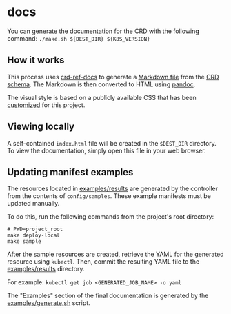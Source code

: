 # docs

You can generate the documentation for the CRD with the following command: `./make.sh ${DEST_DIR} ${K8S_VERSION}`

## How it works

This process uses [crd-ref-docs](https://github.com/elastic/crd-ref-docs) to generate a [Markdown file](./docs.md) from the [CRD schema](../../api/v1).
The Markdown is then converted to HTML using [pandoc](https://github.com/jgm/pandoc).

The visual style is based on a publicly available CSS that has been [customized](./docs.css) for this project.

## Viewing locally

A self-contained `index.html` file will be created in the `$DEST_DIR` directory. To view the documentation, simply open this file in your web browser.

## Updating manifest examples

The resources located in [examples/results](./examples/results) are generated by the controller from the contents of `config/samples`. These example manifests must be updated manually.

To do this, run the following commands from the project's root directory:

```shell
# PWD=project_root
make deploy-local
make sample
```

After the sample resources are created, retrieve the YAML for the generated resource using `kubectl`.
Then, commit the resulting YAML file to the [examples/results](./examples/results) directory.

For example: `kubectl get job <GENERATED_JOB_NAME> -o yaml`

The "Examples" section of the final documentation is generated by the [examples/generate.sh](./examples/generate.sh) script.
